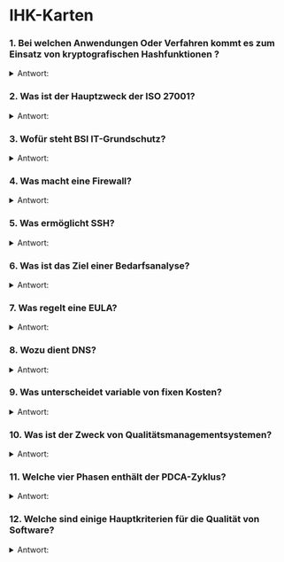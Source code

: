 # IHK-Karten

### 1. Bei welchen Anwendungen Oder Verfahren kommt es zum Einsatz von kryptografischen Hashfunktionen ?

<details>
  <summary>Antwort:</summary>
  
- Integritätsprüfungen
- Erzeugung von Prüfsummen
- Erzeugung von Sitzungsschlüsseln
- Generatoren für Einmal-Passwörter
- Verfahren zur Authentifizierung mit digitalen Signaturen
- Speichern von Passwörtern
  
</details>

### 2. Was ist der Hauptzweck der ISO 27001?

<details>
  <summary>Antwort:</summary>
  
Standard für das Informationssicherheits-Managementsystem (ISMS), der Anforderungen für die Implementierung von Sicherheitskontrollen festlegt.
  
</details>

### 3. Wofür steht BSI IT-Grundschutz?

<details>
  <summary>Antwort:</summary>
  
Methode zur Identifizierung und Implementierung von Sicherheitsmaßnahmen, entwickelt vom Bundesamt für Sicherheit in der Informationstechnik (BSI)
  
</details>

### 4. Was macht eine Firewall?

<details>
  <summary>Antwort:</summary>
  
Überwacht und kontrolliert eingehenden und ausgehenden Netzwerkverkehr basierend auf Sicherheitsrichtlinien.
  
</details>

### 5. Was ermöglicht SSH?

<details>
  <summary>Antwort:</summary>
  
Sichere Fernverwaltung und Kommunikation über unsichere Netzwerke, indem Daten verschlüsselt werden.

</details>

### 6. Was ist das Ziel einer Bedarfsanalyse?

<details>
  <summary>Antwort:</summary>
  
Ermittlung der Bedürfnisse und Anforderungen eines Marktes oder Unternehmens.

</details>

### 7. Was regelt eine EULA?

<details>
  <summary>Antwort:</summary>
  
End User License Agreement: Die Bedingungen, unter denen Software vom Endbenutzer genutzt werden darf.

</details>

### 8. Wozu dient DNS?

<details>
  <summary>Antwort:</summary>
  
Domain Name System: Zur Übersetzung von Domainnamen in IP-Adressen.

</details>

### 9. Was unterscheidet variable von fixen Kosten?

<details>
  <summary>Antwort:</summary>
  
Variable Kosten ändern sich mit der Produktion, fixe Kosten nicht.

</details>

### 10. Was ist der Zweck von Qualitätsmanagementsystemen?

<details>
  <summary>Antwort:</summary>
  
Koordination und Lenkung von Prozessen zur Verbesserung und Aufrechterhaltung der Qualität.

</details>

### 11. Welche vier Phasen enthält der PDCA-Zyklus?
<details>
  <summary>Antwort:</summary>
  
Plan (Planung), Do (Umsetzung), Check (Überprüfung), Act (Handlung).

</details>

### 12. Welche sind einige Hauptkriterien für die Qualität von Software?


<details>
  <summary>Antwort:</summary>
  
Funktionalität, Zuverlässigkeit, Benutzbarkeit, Effizienz, Änderbarkeit, Übertragbarkeit.

</details>
